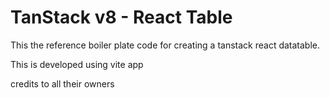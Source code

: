 # TanStack v8 - React Table

This the reference boiler plate code for creating a tanstack react datatable.

This is developed using vite app

credits to all their owners

